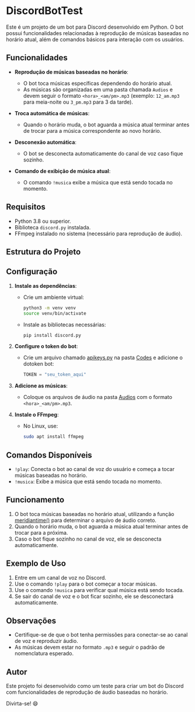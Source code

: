 # DiscordBotTest

Este é um projeto de um bot para Discord desenvolvido em Python. O bot possui funcionalidades relacionadas à reprodução de músicas baseadas no horário atual, além de comandos básicos para interação com os usuários.

## Funcionalidades

- **Reprodução de músicas baseadas no horário**:
  - O bot toca músicas específicas dependendo do horário atual.
  - As músicas são organizadas em uma pasta chamada `Audios` e devem seguir o formato `<hora>_<am/pm>.mp3` (exemplo: `12_am.mp3` para meia-noite ou `3_pm.mp3` para 3 da tarde).

- **Troca automática de músicas**:
  - Quando o horário muda, o bot aguarda a música atual terminar antes de trocar para a música correspondente ao novo horário.

- **Desconexão automática**:
  - O bot se desconecta automaticamente do canal de voz caso fique sozinho.

- **Comando de exibição de música atual**:
  - O comando `!musica` exibe a música que está sendo tocada no momento.

## Requisitos

- Python 3.8 ou superior.
- Biblioteca `discord.py` instalada.
- FFmpeg instalado no sistema (necessário para reprodução de áudio).

## Estrutura do Projeto

## Configuração

1. **Instale as dependências**:
   - Crie um ambiente virtual:
     ```bash
     python3 -m venv venv
     source venv/bin/activate
     ```
   - Instale as bibliotecas necessárias:
     ```bash
     pip install discord.py
     ```

2. **Configure o token do bot**:
   - Crie um arquivo chamado [apikeys.py](http://_vscodecontentref_/3) na pasta [Codes](http://_vscodecontentref_/4) e adicione o  dotoken bot:
     ```python
     TOKEN = "seu_token_aqui"
     ```

3. **Adicione as músicas**:
   - Coloque os arquivos de áudio na pasta [Audios](http://_vscodecontentref_/5) com o formato `<hora>_<am/pm>.mp3`.

4. **Instale o FFmpeg**:
   - No Linux, use:
     ```bash
     sudo apt install ffmpeg
     ```

## Comandos Disponíveis

- `!play`: Conecta o bot ao canal de voz do usuário e começa a tocar músicas baseadas no horário.
- `!musica`: Exibe a música que está sendo tocada no momento.

## Funcionamento

1. O bot toca músicas baseadas no horário atual, utilizando a função [meridiantime()](http://_vscodecontentref_/6) para determinar o arquivo de áudio correto.
2. Quando o horário muda, o bot aguarda a música atual terminar antes de trocar para a próxima.
3. Caso o bot fique sozinho no canal de voz, ele se desconecta automaticamente.

## Exemplo de Uso

1. Entre em um canal de voz no Discord.
2. Use o comando `!play` para o bot começar a tocar músicas.
3. Use o comando `!musica` para verificar qual música está sendo tocada.
4. Se sair do canal de voz e o bot ficar sozinho, ele se desconectará automaticamente.

## Observações

- Certifique-se de que o bot tenha permissões para conectar-se ao canal de voz e reproduzir áudio.
- As músicas devem estar no formato `.mp3` e seguir o padrão de nomenclatura esperado.

## Autor

Este projeto foi desenvolvido como um teste para criar um bot do Discord com funcionalidades de reprodução de áudio baseadas no horário.

Divirta-se! 😄
